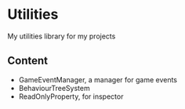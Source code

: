 # Utilities



My utilities library for my projects



## Content



* GameEventManager, a manager for game events
* BehaviourTreeSystem
* ReadOnlyProperty, for inspector
